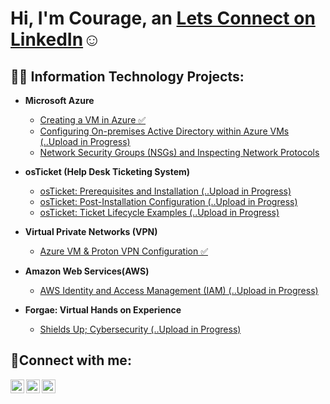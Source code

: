 <h1>Hi, I'm Courage, an <a href="https://www.linkedin.com/in/courage-acheampong-27530323b/">Lets Connect on LinkedIn</a>☺</h1>

<h2>👨‍💻 Information Technology Projects:</h2>

- <b>Microsoft Azure</b>
  - [Creating a VM in Azure ✅](https://github.com/Courela23/vms-azure)
  - [Configuring On-premises Active Directory within Azure VMs (..Upload in Progress)](https://github.com/Courela23/configure-ad)
  - [Network Security Groups (NSGs) and Inspecting Network Protocols](https://github.com/Courela23/azure-network-protocols)
 
- <b>osTicket (Help Desk Ticketing System)</b>
  - [osTicket: Prerequisites and Installation (..Upload in Progress)](https://github.com/Courela23/osticket-prereqs)
  - [osTicket: Post-Installation Configuration (..Upload in Progress)](https://github.com/joshmadakorcc/post-install-config)
  - [osTicket: Ticket Lifecycle Examples (..Upload in Progress)](https://github.com/joshmadakorcc/ticket-lifecycle)
    
- <b>Virtual Private Networks (VPN)</b>
  - [Azure VM & Proton VPN Configuration ✅](https://github.com/Courela23/vpn-config)
    
- <b>Amazon Web Services(AWS)</b>
  - [AWS Identity and Access Management (IAM) (..Upload in Progress)](https://github.com/Courela23/aws-user-groups)
    
- <b>Forgae: Virtual Hands on Experience</b>
  - [Shields Up; Cybersecurity (..Upload in Progress)](https://github.com/Courela23/aws-user-groups)
<h2>🤳Connect with me:</h2>

[<img align="left" alt="Josh | Twitter" width="22px" src="https://cdn.jsdelivr.net/npm/simple-icons@v3/icons/twitter.svg" />][twitter]
[<img align="left" alt="Josh | LinkedIn" width="22px" src="https://cdn.jsdelivr.net/npm/simple-icons@v3/icons/linkedin.svg" />][linkedin]
[<img align="left" alt="Josh | Instagram" width="22px" src="https://cdn.jsdelivr.net/npm/simple-icons@v3/icons/instagram.svg" />][instagram]


[twitter]: https://twitter.com/Josh
[instagram]: https://www.instagram.com/Josh
[linkedin]: https://linkedin.com/in/Josh

